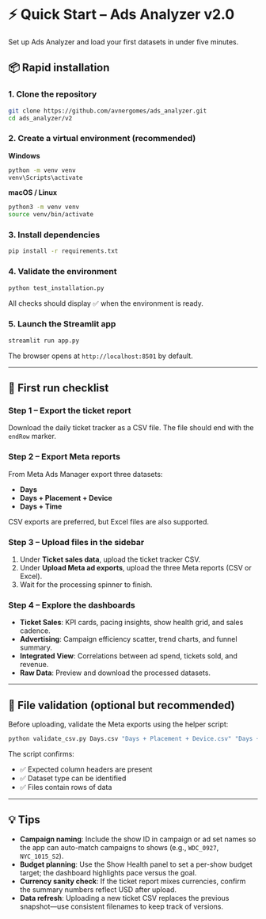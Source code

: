 # ⚡ Quick Start – Ads Analyzer v2.0

Set up Ads Analyzer and load your first datasets in under five minutes.

## 📦 Rapid installation

### 1. Clone the repository
```bash
git clone https://github.com/avnergomes/ads_analyzer.git
cd ads_analyzer/v2
```

### 2. Create a virtual environment (recommended)

**Windows**
```bash
python -m venv venv
venv\Scripts\activate
```

**macOS / Linux**
```bash
python3 -m venv venv
source venv/bin/activate
```

### 3. Install dependencies
```bash
pip install -r requirements.txt
```

### 4. Validate the environment
```bash
python test_installation.py
```
All checks should display ✅ when the environment is ready.

### 5. Launch the Streamlit app
```bash
streamlit run app.py
```
The browser opens at `http://localhost:8501` by default.

---

## 🎯 First run checklist

### Step 1 – Export the ticket report
Download the daily ticket tracker as a CSV file. The file should end with the `endRow` marker.

### Step 2 – Export Meta reports
From Meta Ads Manager export three datasets:
- **Days**
- **Days + Placement + Device**
- **Days + Time**

CSV exports are preferred, but Excel files are also supported.

### Step 3 – Upload files in the sidebar
1. Under **Ticket sales data**, upload the ticket tracker CSV.
2. Under **Upload Meta ad exports**, upload the three Meta reports (CSV or Excel).
3. Wait for the processing spinner to finish.

### Step 4 – Explore the dashboards
- **Ticket Sales**: KPI cards, pacing insights, show health grid, and sales cadence.
- **Advertising**: Campaign efficiency scatter, trend charts, and funnel summary.
- **Integrated View**: Correlations between ad spend, tickets sold, and revenue.
- **Raw Data**: Preview and download the processed datasets.

---

## 🔧 File validation (optional but recommended)
Before uploading, validate the Meta exports using the helper script:
```bash
python validate_csv.py Days.csv "Days + Placement + Device.csv" "Days + Time.csv"
```
The script confirms:
- ✅ Expected column headers are present
- ✅ Dataset type can be identified
- ✅ Files contain rows of data

---

## 💡 Tips

- **Campaign naming**: Include the show ID in campaign or ad set names so the app can auto-match campaigns to shows (e.g., `WDC_0927`, `NYC_1015_S2`).
- **Budget planning**: Use the Show Health panel to set a per-show budget target; the dashboard highlights pace versus the goal.
- **Currency sanity check**: If the ticket report mixes currencies, confirm the summary numbers reflect USD after upload.
- **Data refresh**: Uploading a new ticket CSV replaces the previous snapshot—use consistent filenames to keep track of versions.
